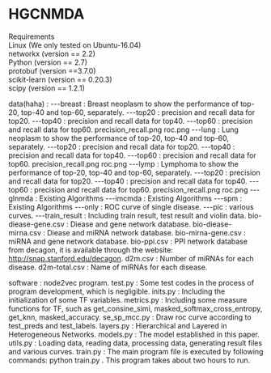 # HGCNMDA</br>
Requirements   
Linux (We only tested on Ubuntu-16.04)   
networkx (version == 2.2)   
Python (version == 2.7)   
protobuf (version ==3.7.0)   
scikit-learn (version == 0.20.3)   
scipy (version == 1.2.1)   

data(haha) : 
   ---breast : Breast neoplasm to show the performance of top-20, top-40 and top-60, separately. 
      ---top20 : precision and recall data for top20. 
	  ---top40 : precision and recall data for top40. 
	  ---top60 : precision and recall data for top60. 
	  precision_recall.png 
	  roc.png 
   ---lung : Lung neoplasm to show the performance of top-20, top-40 and top-60, separately. 
      ---top20 : precision and recall data for top20. 
	  ---top40 : precision and recall data for top40. 
	  ---top60 : precision and recall data for top60. 
	  precision_recall.png 
	  roc.png 
   ---lymp : Lymphoma to show the performance of top-20, top-40 and top-60, separately. 
      ---top20 : precision and recall data for top20. 
	  ---top40 : precision and recall data for top40. 
	  ---top60 : precision and recall data for top60. 
	  precision_recall.png 
	  roc.png 
   ---glnmda : Existing Algorithms 
   ---imcmda : Existing Algorithms 
   ---spm : Existing Algorithms 
   ---only : ROC curve of single disease. 
   ---pic : various curves. 
   ---train_result : Including train result, test result and violin data. 
   bio-diease-gene.csv : Diease and gene network database. 
   bio-diease-mirna.csv : Diease and miRNA network database. 
   bio-mirna-gene.csv : miRNA and gene network database. 
   bio-ppi.csv : PPI network database from decagon, it is available through the website: http://snap.stanford.edu/decagon. 
   d2m.csv : Number of miRNAs for each disease. 
   d2m-total.csv : Name of miRNAs for each disease.

software : node2vec program. 
test.py : Some test codes in the process of program development, which is negligible. 
inits.py : Including the initialization of some TF variables.
metrics.py : Including some measure functions for TF, such as get_consine_simi, masked_softmax_cross_entropy, get_knn, masked_accuracy. 
se_sp_mcc.py : Draw roc curve according to test_preds and test_labels. 
layers.py : Hierarchical and Layered in Heterogeneous Networks. 
models.py : The model established in this paper. 
utils.py : Loading data, reading data, processing data, generating result files and various curves. 
train.py : The main program file is executed by following commands: python train.py . This program takes about two hours to run.
